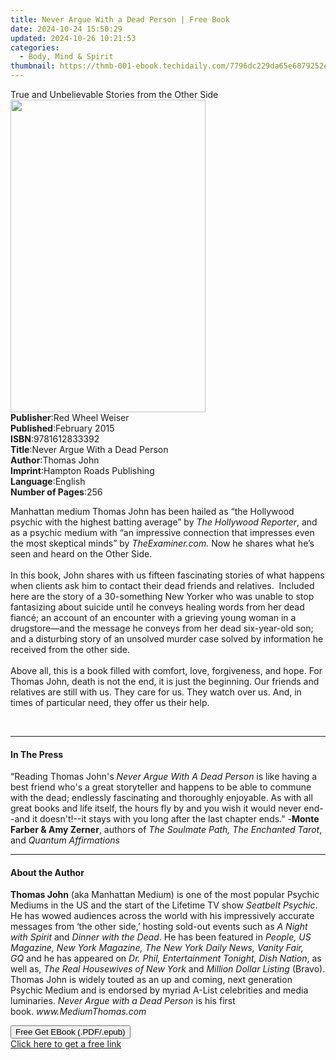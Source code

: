 ```yaml
---
title: Never Argue With a Dead Person | Free Book
date: 2024-10-24 15:50:29
updated: 2024-10-26 10:21:53
categories:
  - Body, Mind & Spirit
thumbnail: https://thmb-001-ebook.techidaily.com/7796dc229da65e6879252e6d580c10c3bcc609c9fb697236feafc77e5c3e70b7.jpg
---
```

<main id="book-container">
  <div class="flex flex-col">
    <div class="book-brief flex-1 py-6 px-4 sm:p-6 md:py-10 md:px-8">
      <!-- brief-->
      <div class="book-brief-main">
        True and Unbelievable Stories from the Other Side
      </div>
    </div>
    <div
      class="book-meta-info flex-1 grid gap-4 col-start-1 col-end-3 row-start-1 sm:mb-6 sm:grid-cols-4 lg:gap-6 lg:col-start-2 lg:row-end-6 lg:row-span-6 lg:mb-0"
    >
      <div
        class="book-meta-info-left place-content-center mt-4 p-4 text-sm leading-6 col-start-2 col-span-2 dark:text-slate-400"
      >
        <img
          class="w-full h-500 object-cover rounded-lg sm:h-255 sm:col-span-2 lg:col-span-full"
          src="https://img-001-ebook.techidaily.com/045984445424c68febb8178e249654dc0803b1e68d973c3d7467141d2f3715eb.jpg"
          alt=""
          width="312"
          height="500"
        />
      </div>
      <div
        class="book-meta-info-right mt-2 col-start-1 row-start-2 col-span-3 self-center"
      >
        <!-- meta data  -->
        <div class="flex flex-col px-4 md:px-8">
          <div class="flex-1">
            <strong>Publisher</strong>:<span class="px-2"
              >Red Wheel Weiser</span
            >
          </div>
          <div class="flex-1">
            <strong>Published</strong>:<span class="px-2">February 2015</span>
          </div>
          <div class="flex-1">
            <strong>ISBN</strong>:<span class="px-2">9781612833392</span>
          </div>
          <div class="flex-1">
            <strong>Title</strong>:<span class="px-2"
              >Never Argue With a Dead Person</span
            >
          </div>
          <div class="flex-1">
            <strong>Author</strong>:<span class="px-2">Thomas John</span>
          </div>
          <div class="flex-1">
            <strong>Imprint</strong>:<span class="px-2"
              >Hampton Roads Publishing</span
            >
          </div>
          <div class="flex-1">
            <strong>Language</strong>:<span class="px-2">English</span>
          </div>
          <div class="flex-1">
            <strong>Number of Pages</strong>:<span class="px-2">256</span>
          </div>
        </div>
      </div>
    </div>
    <div class="book-description flex-1 py-6 px-4 sm:p-6 md:py-10 md:px-8">
      <div class="book-description-main">
        <div accordion-content="" id="description">
          <p>
            Manhattan medium Thomas John has been hailed as “the Hollywood
            psychic with the highest batting average” by
            <i>The Hollywood Reporter</i>, and as a psychic medium with “an
            impressive connection that impresses even the most skeptical minds”
            by <i>TheExaminer.com.&nbsp;</i>Now he shares what he’s seen and
            heard on the Other Side.<br />
            &nbsp;<br />
            In this book, John shares with us fifteen fascinating stories of
            what happens when clients ask him to contact their dead friends and
            relatives. &nbsp;Included here are the story of a 30-something New
            Yorker who was unable to stop fantasizing about suicide until he
            conveys healing words from her dead fiancé; an account of an
            encounter with a grieving young woman in a drugstore—and the message
            he conveys from her dead six-year-old son; and a disturbing story of
            an unsolved murder case solved by information he received from the
            other side.<br />
            &nbsp;<br />
            Above all, this is a book filled with comfort, love, forgiveness,
            and hope. For Thomas John, death is not the end, it is just the
            beginning. Our friends and relatives are still with us. They care
            for us. They watch over us. And, in times of particular need, they
            offer us their help.
          </p>
          <br />
        </div>
        <div class="accordion-fader"></div>
      </div>
    </div>
    <div class="book-excerpts flex-1 py-6 px-4 sm:p-6 md:py-10 md:px-8">
      <!-- excerpts-->
      <div class="book-excerpts-main">
        <hr />
        <h4 class="placeholder placeholder-heading">
          <span>In The Press</span>
        </h4>
        <p></p>
        <p>
          “Reading Thomas John's&nbsp;<i>Never Argue With A Dead Person</i
          >&nbsp;is like having a best friend who's a great storyteller and
          happens to be able to commune with the dead; endlessly fascinating and
          thoroughly enjoyable. As with all great books and life itself, the
          hours fly by and you wish it would never end--and it doesn't!--it
          stays with you long after the last chapter ends.” -<b
            >Monte Farber &amp; Amy Zerner</b
          >, authors of&nbsp;<i>The Soulmate Path, The Enchanted Tarot</i>,
          and&nbsp;<i>Quantum Affirmations</i>
        </p>
        <p></p>
      </div>
    </div>
    <div class="book-about-author flex-1 py-6 px-4 sm:p-6 md:py-10 md:px-8">
      <!-- about author-->
      <div class="book-main-author-main">
        <hr />
        <h4 class="placeholder placeholder-heading">
          <span>About the Author</span>
        </h4>
        <p></p>
        <p>
          <b>Thomas John</b>&nbsp;(aka Manhattan Medium) is one of the most
          popular Psychic Mediums in the US and the start of the Lifetime TV
          show&nbsp;<i>Seatbelt Psychic</i>. He has wowed audiences across the
          world with his impressively accurate messages from ‘the other side,’
          hosting sold-out events such as&nbsp;<i>A Night with Spirit</i
          >&nbsp;and&nbsp;<i>Dinner with the Dead</i>. He has been featured
          in&nbsp;<i
            >People, US Magazine, New York Magazine, The New York Daily News,
            Vanity Fair, GQ</i
          >&nbsp;and he has appeared on&nbsp;<i
            >Dr. Phil, Entertainment Tonight, Dish Nation</i
          >, as well as,&nbsp;<i>The Real Housewives of New York</i
          >&nbsp;and&nbsp;<i>Million Dollar Listing</i>&nbsp;(Bravo). Thomas
          John is widely touted as an up and coming, next generation Psychic
          Medium and is endorsed by myriad A-List celebrities and media
          luminaries.&nbsp;<i>Never Argue with a Dead Person</i>&nbsp;is his
          first book.&nbsp;<i>www.MediumThomas.com</i>
        </p>
        <p></p>
      </div>
    </div>
    <div class="book-free-get flex-1 py-6 px-4 sm:p-6 md:py-10 md:px-8">
      <button
        id="btn-free-get"
        class="bg-blue-500 hover:bg-blue-700 text-white font-bold py-2 px-4 rounded"
      >
        Free Get EBook (.PDF/.epub)
      </button>
      <div id="countdown-display" class="px-2 text-lg mt-2"></div>
      <a
        id="free-link"
        class="hidden bg-blue-500 hover:bg-blue-700 text-white font-bold py-2 px-4 rounded"
        href="https://www.ebooks.com/en-us/book/1911512/never-argue-with-a-dead-person/thomas-john/"
        target="_blank"
        >Click here to get a free link</a
      >
    </div>
    <script>
      let countdownTime = 0;
      let countdownInterval = null;
      document
        .getElementById('btn-free-get')
        .addEventListener('click', startCountdown);
      function startCountdown() {
        countdownTime = new Date().getTime() + 60000 * 3;
        countdownInterval = setInterval(updateCountdown, 1000);
        document.getElementById('btn-free-get').disabled = true;
        document
          .getElementById('btn-free-get')
          .classList.add('bg-gray-500', 'cursor-not-allowed');
      }
      function updateCountdown() {
        let currentTime = new Date().getTime();
        let timeLeft = countdownTime - currentTime;
        let secondsLeft = Math.floor(timeLeft / 1000);
        document.getElementById('countdown-display').innerHTML =
          `Remaining time: ${secondsLeft} seconds.`;
        if (secondsLeft <= 0) {
          clearInterval(countdownInterval);
          document.getElementById('btn-free-get').classList.add('hidden');
          document.getElementById('free-link').classList.remove('hidden');
          document.getElementById('countdown-display').innerHTML = '';
        }
      }
    </script>
  </div>
</main>
